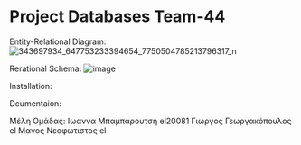 # Project Databases Team-44
Entity-Relational Diagram:
![343697934_647753233394654_7750504785213796317_n](https://github.com/georgegeo248/Project_Databases_Team_44/assets/74141049/6356dfb0-0d4a-4c75-a9f3-ccaab6dd9434)



Rerational Schema:
![image](https://github.com/georgegeo248/Project_Databases_Team_44/assets/74141049/916cee3a-1e74-487d-8aba-ddad2460e80f)



Installation:

Dcumentaion:

Μέλη Ομάδας:
Ιωαννα Μπαμπαρουτση el20081
Γιωργος Γεωργακόπουλος el
Μανος Νεοφωτιστος el
